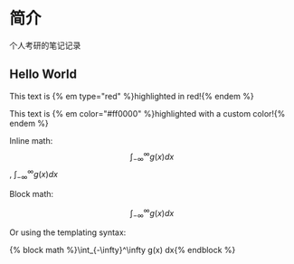 # 简介

个人考研的笔记记录

## Hello World
This text is {% em type="red" %}highlighted in red!{% endem %}

This text is {% em color="#ff0000" %}highlighted with a custom color!{% endem %}

Inline math: $$\int_{-\infty}^\infty g(x) dx$$, $\int_{-\infty}^\infty g(x) dx$


Block math:

$$
\int_{-\infty}^\infty g(x) dx
$$

Or using the templating syntax:

{% block math %}\int_{-\infty}^\infty g(x) dx{% endblock %}
